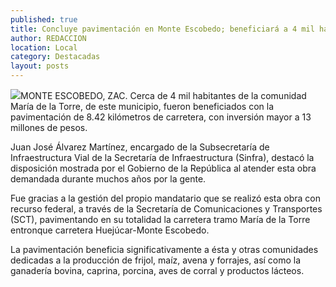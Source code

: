```yaml
---
published: true
title: Concluye pavimentación en Monte Escobedo; beneficiará a 4 mil habitantes
author: REDACCION
location: Local
category: Destacadas
layout: posts
---
```


![](http://i.imgur.com/7OmOp3im.jpg)MONTE ESCOBEDO, ZAC. Cerca de 4 mil habitantes de la comunidad María de la Torre, de este municipio, fueron beneficiados con la pavimentación de 8.42 kilómetros de carretera, con inversión mayor a 13 millones de pesos.
 
Juan José Álvarez Martínez, encargado de la Subsecretaría de Infraestructura Vial de la Secretaría de Infraestructura (Sinfra), destacó la disposición mostrada por el Gobierno de la República al atender esta obra demandada durante muchos años por la gente.
 
Fue gracias a la gestión del propio mandatario que se realizó esta obra con recurso federal, a través de la Secretaría de Comunicaciones y Transportes (SCT), pavimentando en su totalidad la carretera tramo María de la Torre entronque carretera Huejúcar-Monte Escobedo.
 
La pavimentación beneficia significativamente a ésta y otras comunidades dedicadas a la producción de frijol, maíz, avena y forrajes, así como la ganadería bovina, caprina, porcina, aves de corral y productos lácteos.
